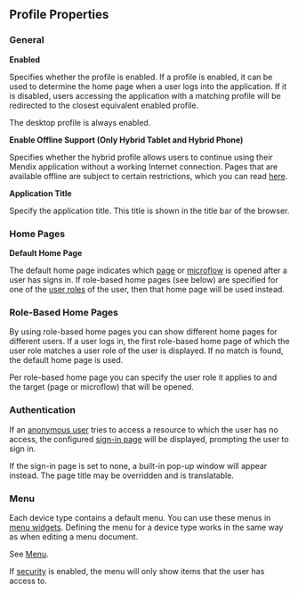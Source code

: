 ## Profile Properties

### General

**Enabled**

Specifies whether the profile is enabled. If a profile is enabled, it can be used to determine the home page when a user logs into the application. If it is disabled, users accessing the application with a matching profile will be redirected to the closest equivalent enabled profile.

<div class="alert alert-info">

The desktop profile is always enabled.

</div>

**Enable Offline Support (Only Hybrid Tablet and Hybrid Phone)**

Specifies whether the hybrid profile allows users to continue using their Mendix application without a working Internet connection. Pages that are available offline are subject to certain restrictions, which you can read [here](offline-first).

**Application Title**

Specify the application title. This title is shown in the title bar of the browser.

### Home Pages

**Default Home Page**

The default home page indicates which [page](page) or [microflow](microflow) is opened after a user has signs in. If role-based home pages (see below) are specified for one of the [user roles](user-roles) of the user, then that home page will be used instead.

### Role-Based Home Pages

By using role-based home pages you can show different home pages for different users. If a user logs in, the first role-based home page of which the user role matches a user role of the user is displayed. If no match is found, the default home page is used.

Per role-based home page you can specify the user role it applies to and the target (page or microflow) that will be opened.

### Authentication

If an [anonymous user](anonymous-users) tries to access a resource to which the user has no access, the configured [sign-in page](authentication-widgets) will be displayed, prompting the user to sign in.

If the sign-in page is set to none, a built-in pop-up window will appear instead. The page title may be overridden and is translatable.

### Menu

Each device type contains a default menu. You can use these menus in [menu widgets](menu-widgets). Defining the menu for a device type works in the same way as when editing a menu document.

See [Menu](menu).

<div class="alert alert-warning">

If [security](project-security) is enabled, the menu will only show items that the user has access to.

</div>
